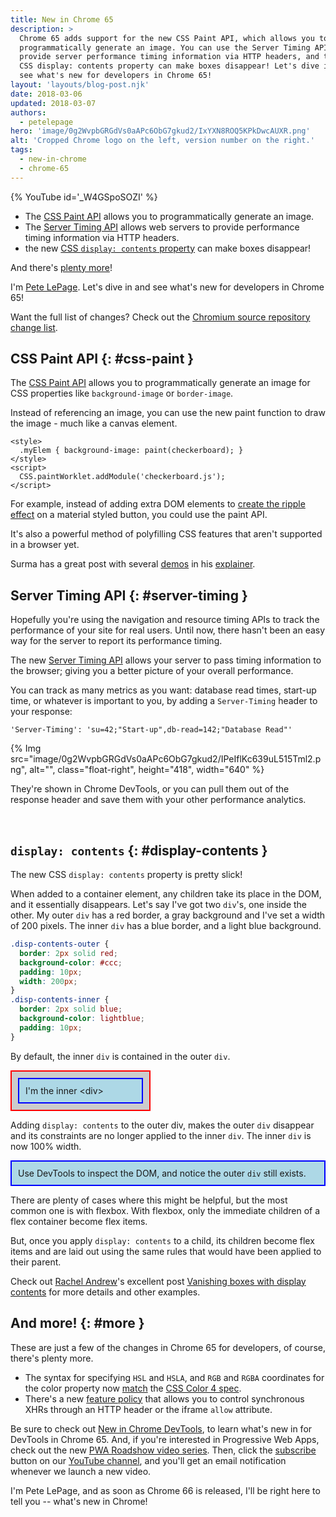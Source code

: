```yaml
---
title: New in Chrome 65
description: >
  Chrome 65 adds support for the new CSS Paint API, which allows you to
  programmatically generate an image. You can use the Server Timing API to
  provide server performance timing information via HTTP headers, and the new
  CSS display: contents property can make boxes disappear! Let's dive in and
  see what's new for developers in Chrome 65!
layout: 'layouts/blog-post.njk'
date: 2018-03-06
updated: 2018-03-07
authors:
  - petelepage
hero: 'image/0g2WvpbGRGdVs0aAPc6ObG7gkud2/IxYXN8ROQ5KPkDwcAUXR.png'
alt: 'Cropped Chrome logo on the left, version number on the right.'
tags:
  - new-in-chrome
  - chrome-65
---
```


{% YouTube id='_W4GSpoSOZI' %}

* The [CSS Paint API](#css-paint) allows you to programmatically generate
  an image.
* The [Server Timing API](#server-timing) allows web servers to provide
  performance timing information via HTTP headers.
* the new [CSS `display: contents` property](#display-contents) can make
  boxes disappear!

And there's [plenty more](#more)!

I'm [Pete LePage](https://petelepage.com/). Let's dive in and see what's new for developers in Chrome 65!

Want the full list of changes? Check out the
[Chromium source repository change list](https://chromium.googlesource.com/chromium/src/+log/64.0.3282.140..65.0.3325.146).

## CSS Paint API {: #css-paint }

The [CSS Paint API](https://www.w3.org/TR/css-paint-api-1/) allows you to
programmatically generate an image for CSS properties like `background-image`
or `border-image`.

Instead of referencing an image, you can use the new paint function to
draw the image - much like a canvas element.

```html/1,4
<style>
  .myElem { background-image: paint(checkerboard); }
</style>
<script>
  CSS.paintWorklet.addModule('checkerboard.js');
</script>
```

For example, instead of adding extra DOM elements to
[create the ripple effect](https://developers.google.com/web/updates/2018/01/paintapi#use_cases)
on a material styled button, you could use the paint API.

It's also a powerful method of polyfilling CSS features that aren't supported
in a browser yet.

Surma has a great post with several
[demos](https://googlechromelabs.github.io/houdini-samples/paint-worklet/checkerboard/)
in his [explainer](https://developers.google.com/web/updates/2018/01/paintapi).

## Server Timing API {: #server-timing }

Hopefully you're using the navigation and resource timing APIs to track the
performance of your site for real users. Until now, there hasn't been an easy
way for the server to report its performance timing.

The new [Server Timing API](https://w3c.github.io/server-timing/) allows your
server to pass timing information to the browser; giving you a better picture
of your overall performance.

You can track as many metrics as you want: database read times, start-up time,
or whatever is important to you, by adding a `Server-Timing` header to your
response:

```http
'Server-Timing': 'su=42;"Start-up",db-read=142;"Database Read"'
```

{% Img src="image/0g2WvpbGRGdVs0aAPc6ObG7gkud2/IPeIflKc639uL515Tml2.png", alt="", class="float-right", height="418", width="640" %}

They're shown in Chrome DevTools, or you can pull them out of the response
header and save them with your other performance analytics.

<br style="clear:both;">

## `display: contents` {: #display-contents }

The new CSS `display: contents` property is pretty slick!

When added to a container element, any children take its place in the DOM,
and it essentially disappears. Let's say I've got two `div`'s, one inside the
other. My outer `div` has a red border, a gray background and I've set a width
of 200 pixels. The inner `div` has a blue border, and a light blue background.

```css
.disp-contents-outer {
  border: 2px solid red;
  background-color: #ccc;
  padding: 10px;
  width: 200px;
}
.disp-contents-inner {
  border: 2px solid blue;
  background-color: lightblue;
  padding: 10px;
}
```

By default, the inner `div` is contained in the outer `div`.

<style>
.disp-contents-outer {
  border: 2px solid red;
  background-color: #ccc;
  padding: 10px;
  width: 200px;
}
.disp-contents-inner {
  border: 2px solid blue;
  background-color: lightblue;
  padding: 10px;
}
.disp-contents {
  display: contents;
}
</style>

<div class='disp-contents-outer'>
  <div class='disp-contents-inner'>
    I'm the inner &lt;div&gt;
  </div>
</div>

Adding `display: contents` to the outer div, makes the outer `div` disappear
and its constraints are no longer applied to the inner `div`. The inner
`div` is now 100% width.

<div class='disp-contents-outer disp-contents'>
  <div class='disp-contents-inner'>
    Use DevTools to inspect the DOM, and notice the outer <code>div</code> still exists.
  </div>
</div>

There are plenty of cases where this might be helpful, but the most common one
is with flexbox. With flexbox, only the immediate children of a flex container
become flex items.

But, once you apply `display: contents` to a child, its children become flex
items and are laid out using the same rules that would have been applied to
their parent.

Check out [Rachel Andrew](https://twitter.com/rachelandrew)'s excellent post
[Vanishing boxes with display contents](https://rachelandrew.co.uk/archives/2016/01/29/vanishing-boxes-with-display-contents/)
for more details and other examples.

## And more! {: #more }

These are just a few of the changes in Chrome 65 for developers, of course,
there's plenty more.

* The syntax for specifying `HSL` and `HSLA`, and `RGB` and `RGBA` coordinates
  for the color property now
  [match](https://drafts.csswg.org/css-color/#the-hsl-notation) the
  [CSS Color 4 spec](https://developer.mozilla.org/docs/Web/CSS/color_value).
* There's a new [feature policy](http://xhr.featurepolicy.rocks/) that allows
  you to control synchronous XHRs through an HTTP header or the
  iframe `allow` attribute.

Be sure to check out [New in Chrome DevTools](/blog/new-in-devtools-65),
to learn what's new in for DevTools in Chrome 65. And, if you're interested in
Progressive Web Apps, check out the new
[PWA Roadshow video series](https://www.youtube.com/playlist?list=PLNYkxOF6rcICnIOm4cfylT0-cEfytBtYt).
Then, click the [subscribe](https://goo.gl/6FP1a5) button on our
[YouTube channel](https://www.youtube.com/user/ChromeDevelopers/), and
you'll get an email notification whenever we launch a new video.

I'm Pete LePage, and as soon as Chrome 66 is released, I'll be right
here to tell you -- what's new in Chrome!
